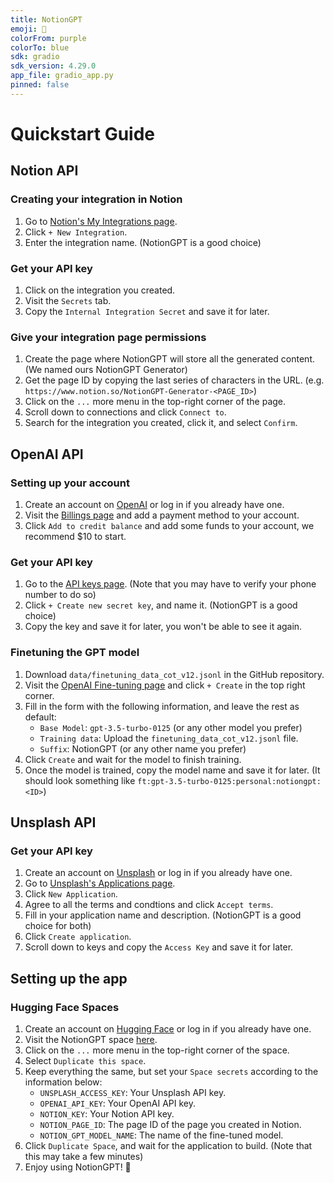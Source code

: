 ```yaml
---
title: NotionGPT
emoji: 🚀
colorFrom: purple
colorTo: blue
sdk: gradio
sdk_version: 4.29.0
app_file: gradio_app.py
pinned: false
---
```


# Quickstart Guide

## Notion API

### Creating your integration in Notion

1. Go to [Notion's My Integrations page](https://www.notion.so/my-integrations).
2. Click `+ New Integration`.
3. Enter the integration name. (NotionGPT is a good choice)

### Get your API key

1. Click on the integration you created.
2. Visit the `Secrets` tab.
3. Copy the `Internal Integration Secret` and save it for later.

### Give your integration page permissions

1. Create the page where NotionGPT will store all the generated content. (We named ours NotionGPT Generator)
2. Get the page ID by copying the last series of characters in the URL. (e.g. `https://www.notion.so/NotionGPT-Generator-<PAGE_ID>`)
3. Click on the `...` more menu in the top-right corner of the page.
4. Scroll down to connections and click `Connect to`.
5. Search for the integration you created, click it, and select `Confirm`.

## OpenAI API

### Setting up your account
1. Create an account on [OpenAI](https://platform.openai.com/signup) or log in if you already have one.
2. Visit the [Billings page](https://platform.openai.com/settings/organization/billing/overview) and add a payment method to your account.
3. Click `Add to credit balance` and add some funds to your account, we recommend $10 to start.

### Get your API key

1. Go to the [API keys page](https://platform.openai.com/account/api-keys). (Note that you may have to verify your phone number to do so)
2. Click `+ Create new secret key`, and name it. (NotionGPT is a good choice)
3. Copy the key and save it for later, you won't be able to see it again.

### Finetuning the GPT model

1. Download `data/finetuning_data_cot_v12.jsonl` in the GitHub repository.
2. Visit the [OpenAI Fine-tuning page](https://platform.openai.com/finetune) and click `+ Create` in the top right corner.
3. Fill in the form with the following information, and leave the rest as default:
   - `Base Model`: `gpt-3.5-turbo-0125` (or any other model you prefer)
   - `Training data`: Upload the `finetuning_data_cot_v12.jsonl` file.
   - `Suffix`: NotionGPT (or any other name you prefer)
4. Click `Create` and wait for the model to finish training.
5. Once the model is trained, copy the model name and save it for later. (It should look something like `ft:gpt-3.5-turbo-0125:personal:notiongpt:<ID>`)

## Unsplash API

### Get your API key

1. Create an account on [Unsplash](https://unsplash.com/join) or log in if you already have one.
2. Go to [Unsplash's Applications page](https://unsplash.com/oauth/applications).
3. Click `New Application`.
4. Agree to all the terms and condtions and click `Accept terms`.
5. Fill in your application name and description. (NotionGPT is a good choice for both)
6. Click `Create application`.
7. Scroll down to keys and copy the `Access Key` and save it for later.

## Setting up the app

### Hugging Face Spaces

1. Create an account on [Hugging Face](https://huggingface.co/join) or log in if you already have one.
2. Visit the NotionGPT space [here](https://huggingface.co/spaces/sbhatti2009/NotionGPT).
3. Click on the `...` more menu in the top-right corner of the space.
4. Select `Duplicate this space`.
5. Keep everything the same, but set your `Space secrets` according to the information below:
   - `UNSPLASH_ACCESS_KEY`: Your Unsplash API key.
   - `OPENAI_API_KEY`: Your OpenAI API key.
   - `NOTION_KEY`: Your Notion API key.
   - `NOTION_PAGE_ID`: The page ID of the page you created in Notion.
   - `NOTION_GPT_MODEL_NAME`: The name of the fine-tuned model.
6. Click `Duplicate Space`, and wait for the application to build. (Note that this may take a few minutes)
7. Enjoy using NotionGPT! 🎉
